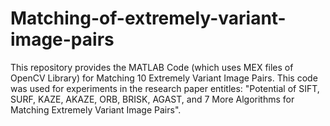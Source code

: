 # Matching-of-extremely-variant-image-pairs
This repository provides the MATLAB Code (which uses MEX files of OpenCV Library) for Matching 10 Extremely Variant Image Pairs. This code was used for experiments in the research paper entitles: "Potential of SIFT, SURF, KAZE, AKAZE, ORB, BRISK, AGAST, and 7 More Algorithms for Matching Extremely Variant Image Pairs". 
